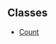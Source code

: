 ## Classes

- [Count](../../../../../Classes/API/Entities/Asset/TransferRestrictions/Count/Count.md)
